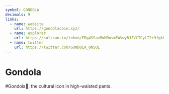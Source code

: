 ```yaml
---
symbol: GONDOLA
decimals: 9
links:
  - name: website
    url: https://gondolacoin.xyz/
  - name: explorer
    url: https://solscan.io/token/ERg4SSavMmM9nsmFWVwyRJZVCTCyLT2r9fgkQngbE4iU
  - name: twitter
    url: https://twitter.com/GONDOLA_ONSOL
---
```


# Gondola

#Gondola🦦, the cultural icon in high-waisted pants.
